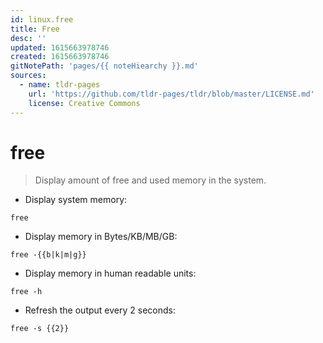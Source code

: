 ```yaml
---
id: linux.free
title: Free
desc: ''
updated: 1615663978746
created: 1615663978746
gitNotePath: 'pages/{{ noteHiearchy }}.md'
sources:
  - name: tldr-pages
    url: 'https://github.com/tldr-pages/tldr/blob/master/LICENSE.md'
    license: Creative Commons
---
```

# free

> Display amount of free and used memory in the system.

- Display system memory:

`free`

- Display memory in Bytes/KB/MB/GB:

`free -{{b|k|m|g}}`

- Display memory in human readable units:

`free -h`

- Refresh the output every 2 seconds:

`free -s {{2}}`

